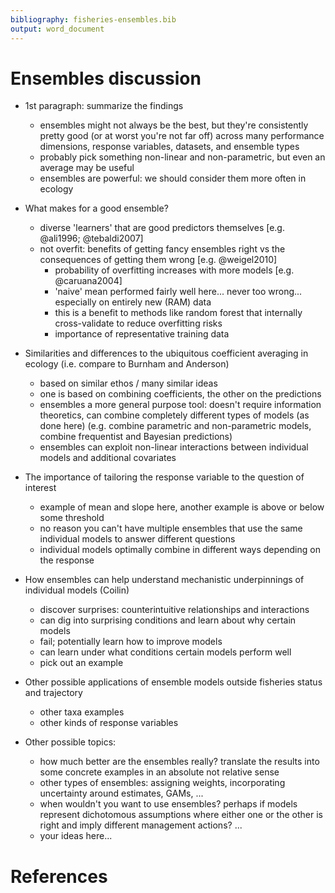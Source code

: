 ```yaml
---
bibliography: fisheries-ensembles.bib
output: word_document
---
```


# Ensembles discussion

* 1st paragraph: summarize the findings
    * ensembles might not always be the best, but they're consistently pretty
      good (or at worst you're not far off) across many performance dimensions,
      response variables, datasets, and ensemble types
    * probably pick something non-linear and non-parametric, but even an
      average may be useful
    * ensembles are powerful: we should consider them more often in ecology

* What makes for a good ensemble?
    * diverse 'learners' that are good predictors themselves 
      [e.g. @ali1996; @tebaldi2007]
    * not overfit: benefits of getting fancy ensembles right vs the consequences 
      of getting them wrong [e.g. @weigel2010] 
        * probability of overfitting increases with more models [e.g. @caruana2004]
        * 'naive' mean performed fairly well here... never too wrong... especially
          on entirely new (RAM) data
        * this is a benefit to methods like random forest that internally 
          cross-validate to reduce overfitting risks
        * importance of representative training data
    
* Similarities and differences to the ubiquitous coefficient averaging in 
  ecology (i.e. compare to Burnham and Anderson)
    * based on similar ethos / many similar ideas
    * one is based on combining coefficients, the other on the predictions
    * ensembles a more general purpose tool: doesn't require information 
      theoretics, can combine completely different types of models (as done
      here) (e.g. combine parametric and non-parametric models, combine
      frequentist and Bayesian predictions)
    * ensembles can exploit non-linear interactions between individual models and
      additional covariates

* The importance of tailoring the response variable to the question of interest
    * example of mean and slope here, another example is above or below some 
      threshold
    * no reason you can't have multiple ensembles that use the same individual 
      models to answer different questions
    * individual models optimally combine in different ways depending on the 
      response

* How ensembles can help understand mechanistic underpinnings of individual 
  models (Coilin)
    * discover surprises: counterintuitive relationships and interactions
    * can dig into surprising conditions and learn about why certain models
    * fail; potentially learn how to improve models
    * can learn under what conditions certain models perform well
    * pick out an example

* Other possible applications of ensemble models outside fisheries status and
  trajectory
    * other taxa examples
    * other kinds of response variables
	
* Other possible topics:
    * how much better are the ensembles really? translate the results into
      some concrete examples in an absolute not relative sense
    * other types of ensembles: assigning weights, incorporating uncertainty
      around estimates, GAMs, ...
    * when wouldn't you want to use ensembles? perhaps if models represent 
      dichotomous assumptions where either one or the other is right and imply
      different management actions? ...
    * your ideas here...
	
# References
